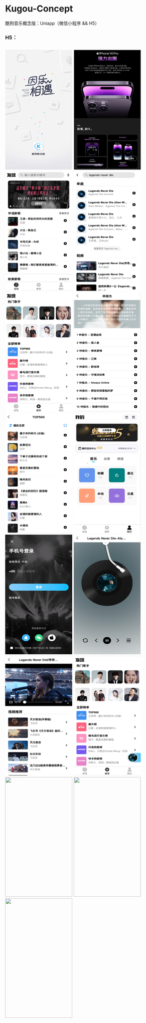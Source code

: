 # Kugou-Concept
酷狗音乐概念版：Uniapp（微信小程序 && H5）
### H5：
<h2 align"center">

<img src="static/images/pics/0.png" width="215" height="382"/>
<img src="static/images/pics/1.png" width="215" height="382"/>
<img src="static/images/pics/2.png" width="215" height="382"/>
<img src="static/images/pics/3.png" width="215" height="382"/>

<img src="static/images/pics/4.png" width="215" height="382"/>
<img src="static/images/pics/5.png" width="215" height="382"/>
<img src="static/images/pics/6.png" width="215" height="382"/>
<img src="static/images/pics/7.png" width="215" height="382"/>

<img src="static/images/pics/8.png" width="215" height="382"/>
<img src="static/images/pics/9.png" width="215" height="382"/>
<img src="static/images/pics/10.png" width="215" height="382"/>
<img src="static/images/pics/11.png" width="215" height="382"/>

<img src="static/images/pics/12.png" width="215" height="382"/>
<img src="static/images/pics/13.png" width="215" height="382"/>
<img src="static/images/pics/14.png" width="215" height="382"/>

</h2>
